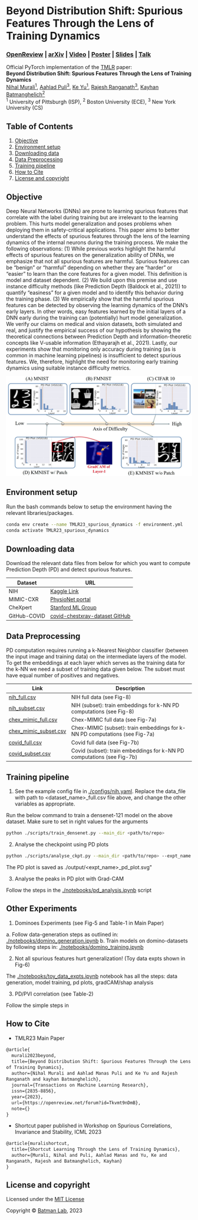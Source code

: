# Beyond Distribution Shift: Spurious Features Through the Lens of Training Dynamics

### [OpenReview](https://openreview.net/forum?id=Tkvmt9nDmB) | [arXiv](https://arxiv.org/abs/2302.09344#:~:text=Deep%20Neural%20Networks%20(DNNs)%20are,applied%20to%20safety%2Dcritical%20domains.) | [Video](https://www.youtube.com/watch?v=kkQ0IKukx5o&ab_channel=NihalMurali) | [Poster](https://pitt-my.sharepoint.com/:b:/g/personal/nim123_pitt_edu/EYh3rVX8nOlKseTkgmx8qiYBQrC7DNpnxfnFJ5d9aJ9m2w?e=d3sVmC) | [Slides](https://pitt-my.sharepoint.com/:p:/r/personal/nim123_pitt_edu/Documents/TMLR23_Dynamics_of_Spurious_Features/TMLR_official_slides(only).pptx?d=w68b380b344094588a317687275dadf39&csf=1&web=1&e=b2M6Wj) | [Talk](https://www.youtube.com/watch?v=6pP8YQX5cmc&ab_channel=ComputationalGenomicsSummerInstituteCGSI)

Official PyTorch implementation of the [TMLR](https://jmlr.org/tmlr/) paper: <br/>
**Beyond Distribution Shift: Spurious Features Through the Lens of Training Dynamics** <br/>
[Nihal Murali<sup>1</sup>](https://scholar.google.co.in/citations?user=LVcXV4oAAAAJ&hl=en),
[Aahlad Puli<sup>3</sup>](https://gatechke.github.io/),
[Ke Yu<sup>1</sup>](https://gatechke.github.io/),
[Rajesh Ranganath<sup>3</sup>](https://gatechke.github.io/),
[Kayhan Batmanghelich<sup>2</sup>](https://www.batman-lab.com/)
<br/>
<sup>1</sup> University of Pittsburgh (ISP), <sup>2</sup> Boston University (ECE), <sup>3</sup> New York University (CS) <br/>

## Table of Contents

1. [Objective](#objective)
2. [Environment setup](#environment-setup)
3. [Downloading data](#downloading-data)
4. [Data Preprocessing](#downloading-data)
5. [Training pipeline](#training-pipleline)
6. [How to Cite](#how-to-cite)
7. [License and copyright](#license-and-copyright)

## Objective

Deep Neural Networks (DNNs) are prone to learning spurious features that correlate with the label during training but are irrelevant to the learning problem. This hurts model
generalization and poses problems when deploying them in safety-critical applications. This paper aims to better understand the effects of spurious features through the lens of the
learning dynamics of the internal neurons during the training process. We make the following observations: (1) While previous works highlight the harmful effects of spurious features on
the generalization ability of DNNs, we emphasize that not all spurious features are harmful. Spurious features can be “benign” or “harmful” depending on whether they are “harder”
or “easier” to learn than the core features for a given model. This definition is model and dataset dependent. (2) We build upon this premise and use instance difficulty methods (like
Prediction Depth (Baldock et al., 2021)) to quantify “easiness” for a given model and to identify this behavior during the training phase. (3) We empirically show that the harmful
spurious features can be detected by observing the learning dynamics of the DNN’s early layers. In other words, easy features learned by the initial layers of a DNN early during the
training can (potentially) hurt model generalization. We verify our claims on medical and vision datasets, both simulated and real, and justify the empirical success of our hypothesis
by showing the theoretical connections between Prediction Depth and information-theoretic concepts like V-usable information (Ethayarajh et al., 2021). Lastly, our experiments show
that monitoring only accuracy during training (as is common in machine learning pipelines) is insufficient to detect spurious features. We, therefore, highlight the need for monitoring
early training dynamics using suitable instance difficulty metrics.

<img src='images/kmnist_expts.jpg'><br/>

## Environment setup

Run the bash commands below to setup the environment having the relevant libraries/packages.

```bash
conda env create --name TMLR23_spurious_dynamics -f environment.yml
conda activate TMLR23_spurious_dynamics
```

## Downloading data

Download the relevant data files from below for which you want to compute Prediction Depth (PD) and detect spurious features.

| Dataset      | URL                                                                                        |
|--------------|--------------------------------------------------------------------------------------------|
| NIH          | [Kaggle Link](https://www.kaggle.com/datasets/nih-chest-xrays/data)                        |        
| MIMIC-CXR    | [PhysioNet portal](https://physionet.org/content/mimic-cxr-jpg/2.0.0/)                     |
| CheXpert     | [Stanford ML Group](https://stanfordmlgroup.github.io/competitions/chexpert/)              |
| GitHub-COVID | [covid-chestxray-dataset GitHub](https://github.com/ieee8023/covid-chestxray-dataset)      |

## Data Preprocessing

PD computation requires running a k-Nearest Neighbor classifier (between the input image and training data) on the intermediate layers of the model. To get the embeddings at each layer which serves as the training data for the k-NN we need a subset of training data given below. The subset must have equal number of positives and negatives.

| Link  | Description                        |
|-----------|------------------------------------|
| [nih_full.csv](https://pitt-my.sharepoint.com/:x:/r/personal/nim123_pitt_edu/Documents/TMLR23_Dynamics_of_Spurious_Features/nih.csv?d=w1a6197caae734b35a9d2799032609cc9&csf=1&web=1&e=onM8L0)  | NIH full data (see Fig-8)    | 
| [nih_subset.csv](https://pitt-my.sharepoint.com/:x:/r/personal/nim123_pitt_edu/Documents/TMLR23_Dynamics_of_Spurious_Features/nih_subset.csv?d=we9276741f6494387bc3e773d6cd1c7f0&csf=1&web=1&e=sMPUaV)  | NIH (subset): train embeddings for k-NN PD computations (see Fig-8)   | 
| [chex_mimic_full.csv](https://pitt-my.sharepoint.com/:x:/r/personal/nim123_pitt_edu/Documents/TMLR23_Dynamics_of_Spurious_Features/ChexMIMIC_full.csv?d=w69c4f221c1e1496c989e9b4129fea7ad&csf=1&web=1&e=76BqCL)  | Chex-MIMIC full data (see Fig-7a)    | 
| [chex_mimic_subset.csv](https://pitt-my.sharepoint.com/:x:/r/personal/nim123_pitt_edu/Documents/TMLR23_Dynamics_of_Spurious_Features/ChexMIMIC_subset.csv?d=w9b791d22c11e425598b3612c83bdedea&csf=1&web=1&e=hwWe3l)  | Chex-MIMIC (subset): train embeddings for k-NN PD computations (see Fig-7a)| 
| [covid_full.csv](https://pitt-my.sharepoint.com/:x:/r/personal/nim123_pitt_edu/Documents/TMLR23_Dynamics_of_Spurious_Features/covid_full.csv?d=w42617bb1874d4c8db0a22e962beef6eb&csf=1&web=1&e=F6dUGE)  | Covid full data (see Fig-7b)   | 
| [covid_subset.csv](https://pitt-my.sharepoint.com/:x:/r/personal/nim123_pitt_edu/Documents/TMLR23_Dynamics_of_Spurious_Features/covid_subset.csv?d=wd22a0304f42b42518a31796a6a847997&csf=1&web=1&e=B7PetJ)  | Covid (subset): train embeddings for k-NN PD computations (see Fig-7b)  | 

## Training pipeline

1. See the example config file in [./configs/nih.yaml](/configs/nih.yaml). Replace the data_file with path to <dataset_name>_full.csv file above, and change the other variables as appropriate.

Run the below command to train a densenet-121 model on the above dataset. Make sure to set in right values for the arguments

```bash
python ./scripts/train_densenet.py --main_dir <path/to/repo> 
```

2. Analyse the checkpoint using PD plots

```bash
python ./scripts/analyse_ckpt.py --main_dir <path/to/repo> --expt_name nih-analysis --ckpt_path </path/to/checkpoint> --csv_train_embs </path/to/dataset_subset.csv> --csv_plot_pd </path/to/test/images/for/PD_plot>
```

The PD plot is saved as ./output/<expt_name>_pd_plot.svg"

3. Analyse the peaks in PD plot with Grad-CAM 

Follow the steps in the [./notebooks/pd_analysis.ipynb](/notebooks/pd_analysis.ipynb) script

## Other Experiments

1. Dominoes Experiments (see Fig-5 and Table-1 in Main Paper)

a. Follow data-generation steps as outlined in: [./notebooks/domino_generation.ipynb](/notebooks/domino_generation.ipynb)
b. Train models on domino-datasets by following steps in: [./notebooks/domino_training.ipynb](/notebooks/domino_training.ipynb)

2. Not all spurious features hurt generalization! (Toy data expts shown in Fig-6)

The [./notebooks/toy_data_expts.ipynb](/notebooks/toy_data_expts.ipynb) notebook has all the steps: data generation, model training, pd plots, gradCAM/shap analysis

3. PD/PVI correlation (see Table-2)

Follow the simple steps in []()

## How to Cite
* TMLR23 Main Paper
```
@article{
  murali2023beyond,
  title={Beyond Distribution Shift: Spurious Features Through the Lens of Training Dynamics},
  author={Nihal Murali and Aahlad Manas Puli and Ke Yu and Rajesh Ranganath and kayhan Batmanghelich},
  journal={Transactions on Machine Learning Research},
  issn={2835-8856},
  year={2023},
  url={https://openreview.net/forum?id=Tkvmt9nDmB},
  note={}
}
```

* Shortcut paper published in Workshop on Spurious Correlations, Invariance and Stability, ICML 2023
```
@article{muralishortcut,
  title={Shortcut Learning Through the Lens of Training Dynamics},
  author={Murali, Nihal and Puli, Aahlad Manas and Yu, Ke and Ranganath, Rajesh and Batmanghelich, Kayhan}
}
```

## License and copyright

Licensed under the [MIT License](LICENSE)

Copyright © [Batman Lab](https://www.batman-lab.com/), 2023

